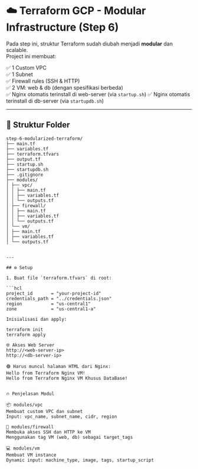 # ☁️ Terraform GCP - Modular Infrastructure (Step 6)

Pada step ini, struktur Terraform sudah diubah menjadi **modular** dan scalable.  
Project ini membuat:

✅ 1 Custom VPC  
✅ 1 Subnet  
✅ Firewall rules (SSH & HTTP)  
✅ 2 VM: web & db (dengan spesifikasi berbeda)  
✅ Nginx otomatis terinstall di web-server (via `startup.sh`) 
✅ Nginx otomatis terinstall di db-server (via `startupdb.sh`)  


---

## 📁 Struktur Folder

```hcl
step-6-modularized-terraform/
├── main.tf
├── variables.tf
├── terraform.tfvars
├── output.tf
├── startup.sh
├── startupdb.sh
├── .gitignore
├── modules/
│ ├── vpc/
│ │ ├── main.tf
│ │ ├── variables.tf
│ │ └── outputs.tf
│ ├── firewall/
│ │ ├── main.tf
│ │ ├── variables.tf
│ │ └── outputs.tf
│ └── vm/
│ ├── main.tf
│ ├── variables.tf
│ └── outputs.tf


---

## ⚙️ Setup

1. Buat file `terraform.tfvars` di root:

```hcl
project_id       = "your-project-id"
credentials_path = "../credentials.json"
region           = "us-central1"
zone             = "us-central1-a"

Inisialisasi dan apply:

terraform init
terraform apply

🌐 Akses Web Server
http://<web-server-ip>
http://<db-server-ip>

🟢 Harus muncul halaman HTML dari Nginx:
Hello from Terraform Nginx VM!
Hello from Terraform Nginx VM Khusus DataBase!


🔥 Penjelasan Modul

📦 modules/vpc
Membuat custom VPC dan subnet
Input: vpc_name, subnet_name, cidr, region

🔐 modules/firewall
Membuka akses SSH dan HTTP ke VM
Menggunakan tag VM (web, db) sebagai target_tags

💻 modules/vm
Membuat VM instance
Dynamic input: machine_type, image, tags, startup_script


